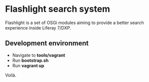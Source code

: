 # Flashlight search system #

Flashlight is a set of OSGi modules aiming to provide a better search experience inside Liferay 7/DXP.

## Development environment ##

* Navigate to **tools/vagrant**
* Run **bootstrap.sh**
* Run **vagrant up**

Voilà.